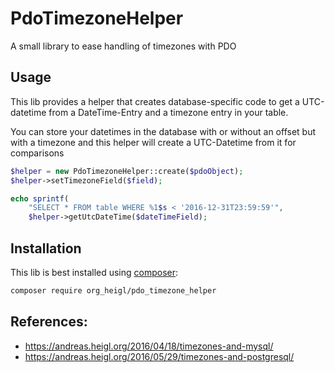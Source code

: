 # PdoTimezoneHelper

A small library to ease handling of timezones with PDO

## Usage

This lib provides a helper that creates database-specific code to get a UTC-datetime
from a DateTime-Entry and a timezone entry in your table.

You can store your datetimes in the database with or without an offset but with a 
timezone and this helper will create a UTC-Datetime from it for comparisons

```php
$helper = new PdoTimezoneHelper::create($pdoObject);
$helper->setTimezoneField($field);

echo sprintf(
    "SELECT * FROM table WHERE %1$s < '2016-12-31T23:59:59'",
    $helper->getUtcDateTime($dateTimeField);
```

## Installation

This lib is best installed using [composer](https://getcomposer.org):

```bash
composer require org_heigl/pdo_timezone_helper
```

## References:

* https://andreas.heigl.org/2016/04/18/timezones-and-mysql/
* https://andreas.heigl.org/2016/05/29/timezones-and-postgresql/
